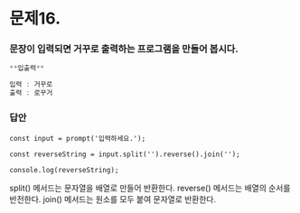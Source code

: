 # 문제16.
### 문장이 입력되면 거꾸로 출력하는 프로그램을 만들어 봅시다.

```jsx
**입출력**

입력 : 거꾸로
출력 : 로꾸거
```

### 답안
```
const input = prompt('입력하세요.');
    
const reverseString = input.split('').reverse().join('');
    
console.log(reverseString);
```    

split() 메서드는 문자열을 배열로 만들어 반환한다.
reverse() 메서드는 배열의 순서를 반전한다.
join() 메서드는 원소를 모두 붙여 문자열로 반환한다.
